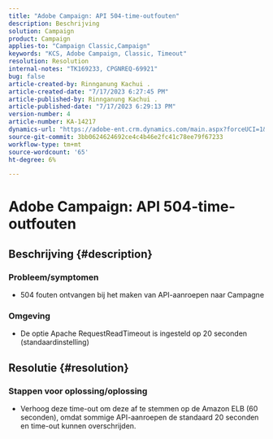 ```yaml
---
title: "Adobe Campaign: API 504-time-outfouten"
description: Beschrijving
solution: Campaign
product: Campaign
applies-to: "Campaign Classic,Campaign"
keywords: "KCS, Adobe Campaign, Classic, Timeout"
resolution: Resolution
internal-notes: "TK169233, CPGNREQ-69921"
bug: false
article-created-by: Rinnganung Kachui .
article-created-date: "7/17/2023 6:27:45 PM"
article-published-by: Rinnganung Kachui .
article-published-date: "7/17/2023 6:29:13 PM"
version-number: 4
article-number: KA-14217
dynamics-url: "https://adobe-ent.crm.dynamics.com/main.aspx?forceUCI=1&pagetype=entityrecord&etn=knowledgearticle&id=efdf219e-cf24-ee11-9cbd-6045bd0065f9"
source-git-commit: 3bb0624624692ce4c4b46e2fc41c78ee79f67233
workflow-type: tm+mt
source-wordcount: '65'
ht-degree: 6%

---
```


# Adobe Campaign: API 504-time-outfouten

## Beschrijving {#description}




### Probleem/symptomen



- 504 fouten ontvangen bij het maken van API-aanroepen naar Campagne






### Omgeving



- De optie Apache RequestReadTimeout is ingesteld op 20 seconden (standaardinstelling)



## Resolutie {#resolution}




### Stappen voor oplossing/oplossing



- Verhoog deze time-out om deze af te stemmen op de Amazon ELB (60 seconden), omdat sommige API-aanroepen de standaard 20 seconden en time-out kunnen overschrijden.

